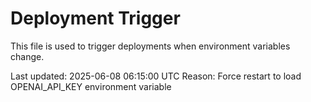 # Deployment Trigger

This file is used to trigger deployments when environment variables change.

Last updated: 2025-06-08 06:15:00 UTC
Reason: Force restart to load OPENAI_API_KEY environment variable